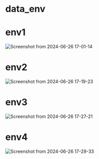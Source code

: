 # data_env

# env1
![Screenshot from 2024-06-26 17-01-14](https://github.com/imyoungchae/data_env/assets/87971802/fb0c8026-c1a1-42fd-8f7b-47980780d3ae)


# env2
![Screenshot from 2024-06-26 17-19-23](https://github.com/imyoungchae/data_env/assets/87971802/711e83c8-ddb9-4afa-96b9-e178ebdefc87)

# env3
![Screenshot from 2024-06-26 17-27-21](https://github.com/imyoungchae/data_env/assets/87971802/8b056f6e-912f-46f9-8fda-9b7e08622b95)

# env4
![Screenshot from 2024-06-26 17-29-33](https://github.com/imyoungchae/data_env/assets/87971802/5479e82c-b717-40da-8599-927454026dbc)

